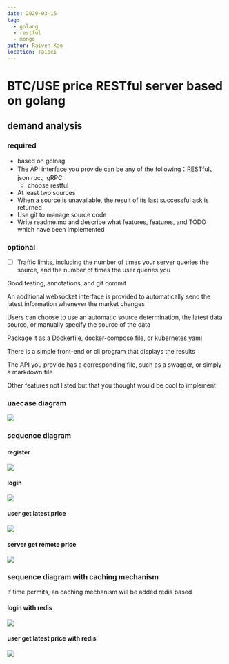 ```yaml
---
date: 2020-03-15
tag:
  - golang
  - restful
  - mongo
author: Raiven Kao
location: Taipei
---
```


# BTC/USE price RESTful server based on golang

## demand analysis

### required

- based on golnag
- The API interface you provide can be any of the following：RESTful、json rpc、gRPC
  - choose restful
- At least two sources
- When a source is unavailable, the result of its last successful ask is returned
- Use git to manage source code
- Write readme.md and describe what features, features, and TODO which have been implemented

### optional

- [ ] Traffic limits, including the number of times your server queries the source, and the number of times the user queries you

Good testing, annotations, and git commit

An additional websocket interface is provided to automatically send the latest information whenever the market changes

Users can choose to use an automatic source determination, the latest data source, or manually specify the source of the data

Package it as a Dockerfile, docker-compose file, or kubernetes yaml

There is a simple front-end or cli program that displays the results

The API you provide has a corresponding file, such as a swagger, or simply a markdown file

Other features not listed but that you thought would be cool to implement

### uaecase diagram

![](uml/usecase/usecase.png)

### sequence diagram

#### register

![](uml/sequence/register.png)

#### login

![](uml/sequence/login.png)

#### user get latest price
![](uml/sequence/get_latest_price.png)

#### server get remote price
![](uml/sequence/get_remote_price.png)

### sequence diagram with caching mechanism 
If time permits, an caching mechanism will be added redis based

#### login with redis

![](uml/sequence/login_redis.png)

#### user get latest price with redis
![](uml/sequence/get_latest_price_redis.png)